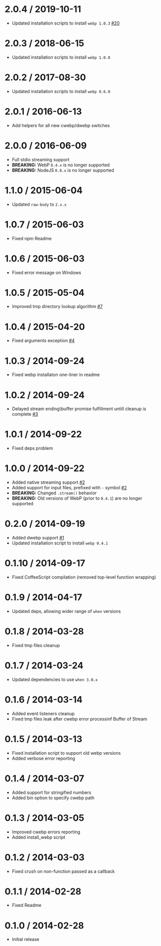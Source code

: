 2.0.4 / 2019-10-11
==================

 * Updated installation scripts to install `webp 1.0.3` [#20]


  [#20]: https://github.com/Intervox/node-webp/issues/20

2.0.3 / 2018-06-15
==================

 * Updated installation scripts to install `webp 1.0.0`

2.0.2 / 2017-08-30
==================

 * Updated installation scripts to install `webp 0.6.0`

2.0.1 / 2016-06-13
==================

 * Add helpers for all new cwebp/dwebp switches

2.0.0 / 2016-06-09
==================

 * Full stdio streaming support
 * **BREAKING:** WebP `0.4.x` is no longer supported
 * **BREAKING:** NodeJS `0.8.x` is no longer supported

1.1.0 / 2015-06-04
==================

  * Updated `raw-body` to `2.x.x`

1.0.7 / 2015-06-03
==================

  * Fixed npm Readme

1.0.6 / 2015-06-03
==================

  * Fixed error message on Windows

1.0.5 / 2015-05-04
==================

 * Improved tmp directory lookup algorithm [#7]


  [#7]: https://github.com/Intervox/node-webp/issues/4

1.0.4 / 2015-04-20
==================

 * Fixed arguments exception [#4]


  [#4]: https://github.com/Intervox/node-webp/issues/4

1.0.3 / 2014-09-24
==================

 * Fixed webp installaton one-liner in readme

1.0.2 / 2014-09-24
==================

 * Delayed stream ending\buffer promise fulfillment untill cleanup is complete [#3]


  [#3]: https://github.com/Intervox/node-webp/issues/3

1.0.1 / 2014-09-22
==================

 * Fixed deps problem

1.0.0 / 2014-09-22
==================

 * Added native streaming support [#2]
 * Added support for input files, prefixed with `-` symbol [#2]
 * **BREAKING:** Changed `.stream()` behavior
 * **BREAKING:** Old versions of WebP (prior to `0.4.1`) are no longer supported


  [#2]: https://github.com/Intervox/node-webp/issues/2

0.2.0 / 2014-09-19
==================

 * Added dwebp support [#1]
 * Updated installation script to install `webp 0.4.1`


  [#1]: https://github.com/Intervox/node-webp/issues/1

0.1.10 / 2014-09-17
==================

 * Fixed CoffeeScript compilation (removed top-level function wrapping)

0.1.9 / 2014-04-17
==================

 * Updated deps, allowing wider range of `when` versions

0.1.8 / 2014-03-28
==================

 * Fixed tmp files cleanup

0.1.7 / 2014-03-24
==================

  * Updated dependencies to use `when 3.0.x`

0.1.6 / 2014-03-14
==================

  * Added event listeners cleanup
  * Fixed tmp files leak after cwebp error processinf Buffer of Stream

0.1.5 / 2014-03-13
==================

  * Fixed installation script to support old webp versions
  * Added verbose error reporting

0.1.4 / 2014-03-07
==================

  * Added support for stringified numbers
  * Added bin option to specify cwebp path

0.1.3 / 2014-03-05
==================

  * Improved cwebp errors reporting
  * Added install_webp script

0.1.2 / 2014-03-03
==================

  * Fixed crush on non-function passed as a callback

0.1.1 / 2014-02-28
==================

  * Fixed Readme

0.1.0 / 2014-02-28
==================

  * Initial release
